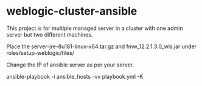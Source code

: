 # weblogic-cluster-ansible
This project is for multiple managed server in a cluster with one admin server but two different machines. 


Place the server-jre-8u181-linux-x64.tar.gz and fmw_12.2.1.3.0_wls.jar under roles/setup-weblogic/files/

Change the IP of ansible server as per your server. 

ansible-playbook -i ansible_hosts -vv playbook.yml -K
